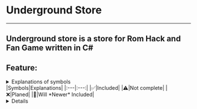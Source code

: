 # Underground Store
----
Underground store is a store for Rom Hack and Fan Game written in C# 
----
## Feature:

<details>
<summary>Explanations of symbols<summary/>
|Symbols|Explanations|
|:---|:---:|
|✅|Included|
|⚠️|Not complete|
|❌|Planed|
|🚫|Will *Newer* Included|
<details/>

### Base System:
||C# Native|UI|Included|
|:---|:---:|:---:|:---:|
|UX/UI|❌ (AXAML)|❌|❌|
|File Management|✅|❌|✅|
|Donwload|✅|❌|⚠️(In Work)|
|Configuration (Options Save)|✅|❌|⚠️(In Work)|
|Loggin & Error Management (Debuging)|✅|❌|❌|
|Source (Verified or Untrusted)|✅|❌|❌|
|Update (Store Only)|✅|🚫|❌|
|Update (Game / Rom Hack Only)|✅|❌|❌|